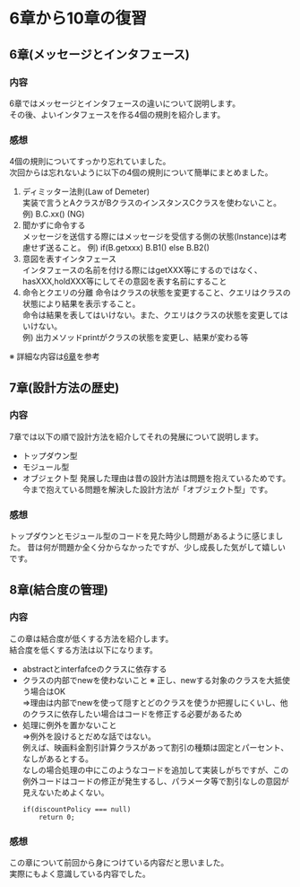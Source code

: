 # 6章から10章の復習

## 6章(メッセージとインタフェース)

### 内容

6章ではメッセージとインタフェースの違いについて説明します。   
その後、よいインタフェースを作る4個の規則を紹介します。


### 感想

4個の規則についてすっかり忘れていました。   
次回からは忘れないように以下の4個の規則について簡単にまとめました。   

1. ディミッター法則(Law of Demeter)   
実装で言うとAクラスがBクラスのインスタンスCクラスを使わないこと。例) B.C.xx() (NG)
2. 聞かずに命令する  
メッセージを送信する際にはメッセージを受信する側の状態(Instance)は考慮せず送ること。
例) if(B.getxxx) B.B1() else B.B2()
3. 意図を表すインタフェース  
インタフェースの名前を付ける際にはgetXXX等にするのではなく、hasXXX,holdXXX等にしてその意図を表す名前にすること   
4. 命令とクエリの分離
命令はクラスの状態を変更すること、クエリはクラスの状態により結果を表示すること。    
命令は結果を表してはいけない。また、クエリはクラスの状態を変更してはいけない。  
例) 出力メソッドprintがクラスの状態を変更し、結果が変わる等

※ 詳細な内容は[6章](https://github.com/bittap/study/tree/main/src/main/java/com/my/study/object/chapter06)を参考

## 7章(設計方法の歴史)

### 内容

7章では以下の順で設計方法を紹介してそれの発展について説明します。  
+ トップダウン型
+ モジュール型
+ オブジェクト型
発展した理由は昔の設計方法は問題を抱えているためです。   
今まで抱えている問題を解決した設計方法が「オブジェクト型」です。   

### 感想

トップダウンとモジュール型のコードを見た時少し問題があるように感じました。
昔は何が問題か全く分からなかったですが、少し成長した気がして嬉しいです。

## 8章(結合度の管理)

### 内容

この章は結合度が低くする方法を紹介します。     
結合度を低くする方法は以下になります。   
+ abstractとinterfafceのクラスに依存する   
+ クラスの内部でnewを使わないこと ※ 正し、newする対象のクラスを大抵使う場合はOK   
  ⇒理由は内部でnewを使って隠すとどのクラスを使うか把握しにくいし、他のクラスに依存したい場合はコードを修正する必要があるため
+ 処理に例外を置かないこと   
  ⇒例外を設けるとだめな話ではない。   
  例えば、映画料金割引計算クラスがあって割引の種類は固定とパーセント、なしがあるとする。   
  なしの場合処理の中にこのようなコードを追加して実装しがちですが、この例外コードはコードの修正が発生するし、パラメータ等で割引なしの意図が見えないためよくない。  
  ```
  if(discountPolicy === null) 
      return 0;
  ```


### 感想

この章について前回から身につけている内容だと思いました。   
実際にもよく意識している内容でした。  